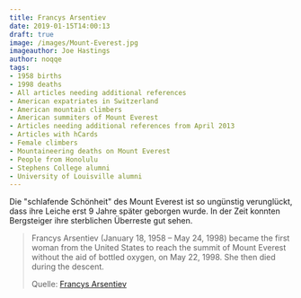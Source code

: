 ```yaml
---
title: Francys Arsentiev
date: 2019-01-15T14:00:13
draft: true
image: /images/Mount-Everest.jpg
imageauthor: Joe Hastings
author: noqqe
tags:
- 1958 births
- 1998 deaths
- All articles needing additional references
- American expatriates in Switzerland
- American mountain climbers
- American summiters of Mount Everest
- Articles needing additional references from April 2013
- Articles with hCards
- Female climbers
- Mountaineering deaths on Mount Everest
- People from Honolulu
- Stephens College alumni
- University of Louisville alumni
---
```


Die "schlafende Schönheit" des Mount Everest ist so ungünstig verunglückt,
dass ihre Leiche erst 9 Jahre später geborgen wurde. In der Zeit konnten
Bergsteiger ihre sterblichen Überreste gut sehen.

> Francys Arsentiev (January 18, 1958 – May 24, 1998) became the first woman
> from the United States to reach the summit of Mount Everest without the aid of
> bottled oxygen, on May 22, 1998. She then died during the descent.
>
> Quelle: [Francys Arsentiev](https://en.m.wikipedia.org/wiki/Francys_Arsentiev)